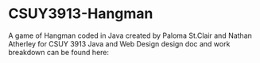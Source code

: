 # CSUY3913-Hangman
A game of Hangman coded in Java created by Paloma St.Clair and Nathan Atherley for CSUY 3913 Java and Web Design 
design doc and work breakdown can be found here: 
